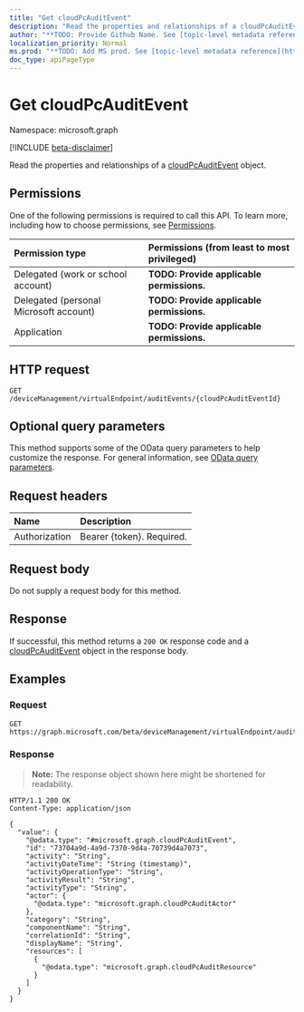 ```yaml
---
title: "Get cloudPcAuditEvent"
description: "Read the properties and relationships of a cloudPcAuditEvent object."
author: "**TODO: Provide Github Name. See [topic-level metadata reference](https://msgo.azurewebsites.net/add/document/guidelines/metadata.html#topic-level-metadata)**"
localization_priority: Normal
ms.prod: "**TODO: Add MS prod. See [topic-level metadata reference](https://msgo.azurewebsites.net/add/document/guidelines/metadata.html#topic-level-metadata)**"
doc_type: apiPageType
---
```


# Get cloudPcAuditEvent
Namespace: microsoft.graph

[!INCLUDE [beta-disclaimer](../../includes/beta-disclaimer.md)]

Read the properties and relationships of a [cloudPcAuditEvent](../resources/cloudpcauditevent.md) object.

## Permissions
One of the following permissions is required to call this API. To learn more, including how to choose permissions, see [Permissions](/graph/permissions-reference).

|Permission type|Permissions (from least to most privileged)|
|:---|:---|
|Delegated (work or school account)|**TODO: Provide applicable permissions.**|
|Delegated (personal Microsoft account)|**TODO: Provide applicable permissions.**|
|Application|**TODO: Provide applicable permissions.**|

## HTTP request

<!-- {
  "blockType": "ignored"
}
-->
``` http
GET /deviceManagement/virtualEndpoint/auditEvents/{cloudPcAuditEventId}
```

## Optional query parameters
This method supports some of the OData query parameters to help customize the response. For general information, see [OData query parameters](/graph/query-parameters).

## Request headers
|Name|Description|
|:---|:---|
|Authorization|Bearer {token}. Required.|

## Request body
Do not supply a request body for this method.

## Response

If successful, this method returns a `200 OK` response code and a [cloudPcAuditEvent](../resources/cloudpcauditevent.md) object in the response body.

## Examples

### Request
<!-- {
  "blockType": "request",
  "name": "get_cloudpcauditevent"
}
-->
``` http
GET https://graph.microsoft.com/beta/deviceManagement/virtualEndpoint/auditEvents/{cloudPcAuditEventId}
```


### Response
>**Note:** The response object shown here might be shortened for readability.
<!-- {
  "blockType": "response",
  "truncated": true,
  "@odata.type": "microsoft.graph.cloudPcAuditEvent"
}
-->
``` http
HTTP/1.1 200 OK
Content-Type: application/json

{
  "value": {
    "@odata.type": "#microsoft.graph.cloudPcAuditEvent",
    "id": "73704a9d-4a9d-7370-9d4a-70739d4a7073",
    "activity": "String",
    "activityDateTime": "String (timestamp)",
    "activityOperationType": "String",
    "activityResult": "String",
    "activityType": "String",
    "actor": {
      "@odata.type": "microsoft.graph.cloudPcAuditActor"
    },
    "category": "String",
    "componentName": "String",
    "correlationId": "String",
    "displayName": "String",
    "resources": [
      {
        "@odata.type": "microsoft.graph.cloudPcAuditResource"
      }
    ]
  }
}
```

